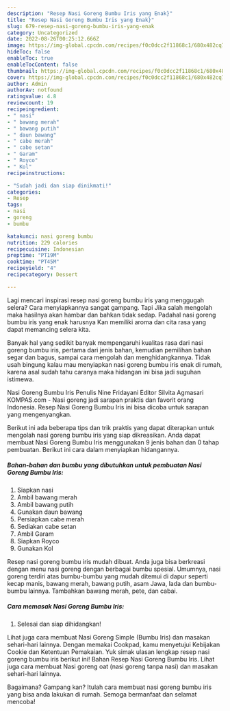 ```yaml
---
description: "Resep Nasi Goreng Bumbu Iris yang Enak}"
title: "Resep Nasi Goreng Bumbu Iris yang Enak}"
slug: 679-resep-nasi-goreng-bumbu-iris-yang-enak
category: Uncategorized
date: 2022-08-26T00:25:12.666Z
image: https://img-global.cpcdn.com/recipes/f0c0dcc2f11868c1/680x482cq70/nasi-goreng-bumbu-iris-foto-resep-utama.jpg
hideToc: false
enableToc: true
enableTocContent: false
thumbnail: https://img-global.cpcdn.com/recipes/f0c0dcc2f11868c1/680x482cq70/nasi-goreng-bumbu-iris-foto-resep-utama.jpg
cover: https://img-global.cpcdn.com/recipes/f0c0dcc2f11868c1/680x482cq70/nasi-goreng-bumbu-iris-foto-resep-utama.jpg
author: Admin
authorAv: notfound
ratingvalue: 4.8
reviewcount: 19
recipeingredient:
- " nasi"
- " bawang merah"
- " bawang putih"
- " daun bawang"
- " cabe merah"
- " cabe setan"
- " Garam"
- " Royco"
- " Kol"
recipeinstructions:

- "Sudah jadi dan siap dinikmati!"
categories:
- Resep
tags:
- nasi
- goreng
- bumbu

katakunci: nasi goreng bumbu 
nutrition: 229 calories
recipecuisine: Indonesian
preptime: "PT19M"
cooktime: "PT45M"
recipeyield: "4"
recipecategory: Dessert

---
```



Lagi mencari inspirasi resep nasi goreng bumbu iris yang menggugah selera? Cara menyiapkannya sangat gampang. Tapi Jika salah mengolah maka hasilnya akan hambar dan bahkan tidak sedap. Padahal nasi goreng bumbu iris yang enak harusnya Kan memiliki aroma dan cita rasa yang dapat memancing selera kita.


Banyak hal yang sedikit banyak mempengaruhi kualitas rasa dari nasi goreng bumbu iris, pertama dari jenis bahan, kemudian pemilihan bahan segar dan bagus, sampai cara mengolah dan menghidangkannya. Tidak usah bingung kalau mau menyiapkan nasi goreng bumbu iris enak di rumah, karena asal sudah tahu caranya maka hidangan ini bisa jadi suguhan istimewa.

Nasi Goreng Bumbu Iris Penulis Nine Fridayani Editor Silvita Agmasari KOMPAS.com - Nasi goreng jadi sarapan praktis dan favorit orang Indonesia. Resep Nasi Goreng Bumbu Iris ini bisa dicoba untuk sarapan yang mengenyangkan.


Berikut ini ada beberapa tips dan trik praktis yang dapat diterapkan untuk mengolah nasi goreng bumbu iris yang siap dikreasikan. Anda dapat membuat Nasi Goreng Bumbu Iris menggunakan 9 jenis bahan dan 0 tahap pembuatan. Berikut ini cara dalam menyiapkan hidangannya.

<!--inarticleads1-->

##### Bahan-bahan dan bumbu yang dibutuhkan untuk pembuatan Nasi Goreng Bumbu Iris:

1. Siapkan  nasi
1. Ambil  bawang merah
1. Ambil  bawang putih
1. Gunakan  daun bawang
1. Persiapkan  cabe merah
1. Sediakan  cabe setan
1. Ambil  Garam
1. Siapkan  Royco
1. Gunakan  Kol


Resep nasi goreng bumbu iris mudah dibuat. Anda juga bisa berkreasi dengan menu nasi goreng dengan berbagai bumbu spesial. Umumnya, nasi goreng terdiri atas bumbu-bumbu yang mudah ditemui di dapur seperti kecap manis, bawang merah, bawang putih, asam Jawa, lada dan bumbu-bumbu lainnya. Tambahkan bawang merah, pete, dan cabai. 

<!--inarticleads2-->

##### Cara memasak Nasi Goreng Bumbu Iris:


1. Selesai dan siap dihidangkan!

Lihat juga cara membuat Nasi Goreng Simple (Bumbu Iris) dan masakan sehari-hari lainnya. Dengan memakai Cookpad, kamu menyetujui Kebijakan Cookie dan Ketentuan Pemakaian. Yuk simak ulasan lengkap resep nasi goreng bumbu iris berikut ini! Bahan Resep Nasi Goreng Bumbu Iris. Lihat juga cara membuat Nasi goreng oat (nasi goreng tanpa nasi) dan masakan sehari-hari lainnya. 

Bagaimana? Gampang kan? Itulah cara membuat nasi goreng bumbu iris yang bisa anda lakukan di rumah. Semoga bermanfaat dan selamat mencoba!
